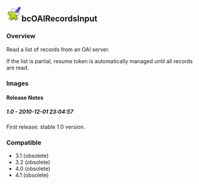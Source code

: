 ## <img src='./logo.jpg' width='40' height='40'>bcOAIRecordsInput

### Overview
Read a list of records from an OAI server.

If the list is partial, resume token is automatically managed until all records are read.
### Images




#### Release Notes

##### 1.0 - 2010-12-01 23:04:57
First release: stable 1.0 version.
### Compatible
 -  3.1 (obsolete)
 -   3.2 (obsolete)
 -   4.0 (obsolete)
 -   4.1 (obsolete)